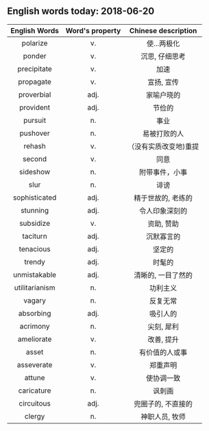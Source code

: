 ## English words today: 2018-06-20

| English Words | Word's property | Chinese description |
| :-----------: | :-------------: | :-----------------: |
| polarize | v. | 使...两极化 |
| ponder | v. | 沉思, 仔细思考 |
| precipitate | v. | 加速 |
| propagate | v. | 宣扬, 宣传 |
| proverbial | adj. | 家喻户晓的 |
| provident | adj. | 节俭的 |
| pursuit | n. | 事业 |
| pushover | n. | 易被打败的人 |
| rehash | v. | （没有实质改变地)重提 |
| second | v. | 同意 |
| sideshow | n. | 附带事件，小事 |
| slur | n. | 诽谤 |
| sophisticated | adj. | 精于世故的, 老练的 |
| stunning | adj. | 令人印象深刻的 |
| subsidize | v. | 资助, 赞助 |
| taciturn | adj. | 沉默寡言的 |
| tenacious | adj. | 坚定的 |
| trendy | adj. | 时髦的 |
| unmistakable | adj. | 清晰的, 一目了然的 |
| utilitarianism | n. | 功利主义 |
| vagary | n. | 反复无常 |
| absorbing | adj. | 吸引人的 |
| acrimony | n. | 尖刻, 犀利 |
| ameliorate | v. | 改善, 提升 |
| asset | n. | 有价值的人或事 |
| asseverate | v. | 郑重声明 |
| attune | v. | 使协调一致 |
| caricature | n. | 讽刺画 |
| circuitous | adj. | 兜圈子的, 不直接的 |
| clergy | n. | 神职人员, 牧师 |
